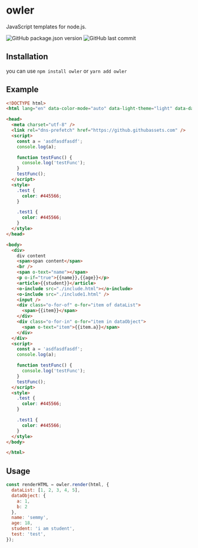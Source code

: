 # owler

JavaScript templates for node.js.

![GitHub package.json version](https://img.shields.io/github/package-json/v/semmywong/owler) ![GitHub last commit](https://img.shields.io/github/last-commit/semmywong/owler)

## Installation

you can use `npm install owler` or `yarn add owler`

## Example

```HTML
<!DOCTYPE html>
<html lang="en" data-color-mode="auto" data-light-theme="light" data-dark-theme="dark">

<head>
  <meta charset="utf-8" />
  <link rel="dns-prefetch" href="https://github.githubassets.com" />
  <script>
    const a = 'asdfasdfasdf';
    console.log(a);

    function testFunc() {
      console.log('testFunc');
    }
    testFunc();
  </script>
  <style>
    .test {
      color: #445566;
    }

    .test1 {
      color: #445566;
    }
  </style>
</head>

<body>
  <div>
    div content
    <span>span content</span>
    <br />
    <span o-text="name"></span>
    <p o-if="true">{{name}},{{age}}</p>
    <article>{{student}}</article>
    <o-include src="./include.html"></o-include>
    <o-include src="./include1.html" />
    <input />
    <div class="o-for-of" o-for="item of dataList">
      <span>{{item}}</span>
    </div>
    <div class="o-for-in" o-for="item in dataObject">
      <span o-text="item">{{item.a}}</span>
    </div>
  </div>
  <script>
    const a = 'asdfasdfasdf';
    console.log(a);

    function testFunc() {
      console.log('testFunc');
    }
    testFunc();
  </script>
  <style>
    .test {
      color: #445566;
    }

    .test1 {
      color: #445566;
    }
  </style>
</body>

</html>
```

## Usage

```JavaScript
const renderHTML = owler.render(html, {
  dataList: [1, 2, 3, 4, 5],
  dataObject: {
    a: 1,
    b: 2
  },
  name: 'semmy',
  age: 18,
  student: 'i am student',
  test: 'test',
});
```
